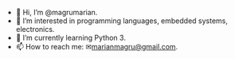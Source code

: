 - 👋 Hi, I’m @magrumarian.
- 👀 I’m interested in programming languages, embedded systems, electronics.
- 🌱 I’m currently learning Python 3.
- 📫 How to reach me: ✉marianmagru@gmail.com.


<!---
magrumarian/magrumarian is a ✨ special ✨ repository because its `README.md` (this file) appears on your GitHub profile.
You can click the Preview link to take a look at your changes.
--->
